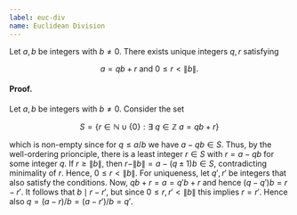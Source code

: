```yaml
---
label: euc-div
name: Euclidean Division
---
```


Let $a,b$ be integers with $b\neq 0$. There exists unique integers $q,r$ satisfying

$$a = qb + r \text{ and } 0 \leq r < \|b\| .$$

#### Proof.
Let $a,b$ be integers with $b\neq 0$. Consider the set

$$S = \{r\in\mathbb{N}\cup\{0\} : \exists\ q\in\mathbb{Z}\ a = qb + r\}$$

which is non-empty since for $q \leq a/b$ we have $a-qb \in S$. Thus, by the well-ordering prionciple, there is a least integer $r\in S$ with $r = a - qb$ for some integer $q$. If $r \geq \|b\|$, then $r - \|b\| = a - (q\pm 1)b \in S$, contradicting minimality of $r$. Hence, $0\leq r < \|b\|$. For uniqueness, let $q',r'$ be integers that also satisfy the conditions. Now,
$qb + r = a = q'b + r$ and hence $(q-q')b = r-r'$. It follows that $b\mid r-r'$, but since $0\leq r,r' < \|b\|$ this implies $r = r'$. Hence also $q = (a - r)/b = (a-r')/b = q'$.